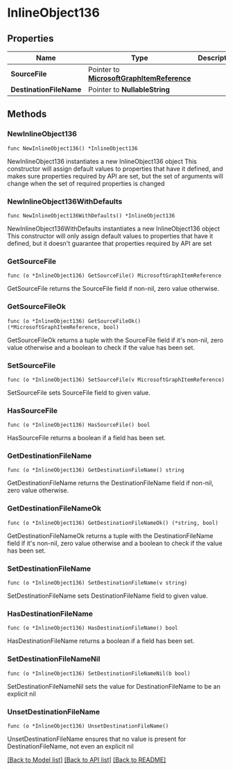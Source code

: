 # InlineObject136

## Properties

Name | Type | Description | Notes
------------ | ------------- | ------------- | -------------
**SourceFile** | Pointer to [**MicrosoftGraphItemReference**](MicrosoftGraphItemReference.md) |  | [optional] 
**DestinationFileName** | Pointer to **NullableString** |  | [optional] 

## Methods

### NewInlineObject136

`func NewInlineObject136() *InlineObject136`

NewInlineObject136 instantiates a new InlineObject136 object
This constructor will assign default values to properties that have it defined,
and makes sure properties required by API are set, but the set of arguments
will change when the set of required properties is changed

### NewInlineObject136WithDefaults

`func NewInlineObject136WithDefaults() *InlineObject136`

NewInlineObject136WithDefaults instantiates a new InlineObject136 object
This constructor will only assign default values to properties that have it defined,
but it doesn't guarantee that properties required by API are set

### GetSourceFile

`func (o *InlineObject136) GetSourceFile() MicrosoftGraphItemReference`

GetSourceFile returns the SourceFile field if non-nil, zero value otherwise.

### GetSourceFileOk

`func (o *InlineObject136) GetSourceFileOk() (*MicrosoftGraphItemReference, bool)`

GetSourceFileOk returns a tuple with the SourceFile field if it's non-nil, zero value otherwise
and a boolean to check if the value has been set.

### SetSourceFile

`func (o *InlineObject136) SetSourceFile(v MicrosoftGraphItemReference)`

SetSourceFile sets SourceFile field to given value.

### HasSourceFile

`func (o *InlineObject136) HasSourceFile() bool`

HasSourceFile returns a boolean if a field has been set.

### GetDestinationFileName

`func (o *InlineObject136) GetDestinationFileName() string`

GetDestinationFileName returns the DestinationFileName field if non-nil, zero value otherwise.

### GetDestinationFileNameOk

`func (o *InlineObject136) GetDestinationFileNameOk() (*string, bool)`

GetDestinationFileNameOk returns a tuple with the DestinationFileName field if it's non-nil, zero value otherwise
and a boolean to check if the value has been set.

### SetDestinationFileName

`func (o *InlineObject136) SetDestinationFileName(v string)`

SetDestinationFileName sets DestinationFileName field to given value.

### HasDestinationFileName

`func (o *InlineObject136) HasDestinationFileName() bool`

HasDestinationFileName returns a boolean if a field has been set.

### SetDestinationFileNameNil

`func (o *InlineObject136) SetDestinationFileNameNil(b bool)`

 SetDestinationFileNameNil sets the value for DestinationFileName to be an explicit nil

### UnsetDestinationFileName
`func (o *InlineObject136) UnsetDestinationFileName()`

UnsetDestinationFileName ensures that no value is present for DestinationFileName, not even an explicit nil

[[Back to Model list]](../README.md#documentation-for-models) [[Back to API list]](../README.md#documentation-for-api-endpoints) [[Back to README]](../README.md)


